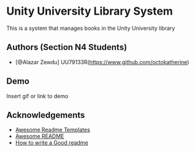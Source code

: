 
# Unity University Library System

This is a system that manages books in the Unity University library


## Authors (Section N4 Students)

- [@Alazar Zewdu] UU79133R(https://www.github.com/octokatherine)


## Demo

Insert gif or link to demo


## Acknowledgements

 - [Awesome Readme Templates](https://awesomeopensource.com/project/elangosundar/awesome-README-templates)
 - [Awesome README](https://github.com/matiassingers/awesome-readme)
 - [How to write a Good readme](https://bulldogjob.com/news/449-how-to-write-a-good-readme-for-your-github-project)


